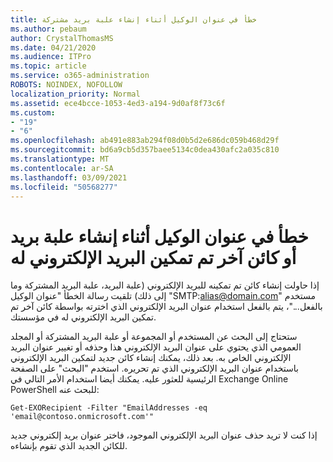 ```yaml
---
title: خطأ في عنوان الوكيل أثناء إنشاء علبة بريد مشتركة
ms.author: pebaum
author: CrystalThomasMS
ms.date: 04/21/2020
ms.audience: ITPro
ms.topic: article
ms.service: o365-administration
ROBOTS: NOINDEX, NOFOLLOW
localization_priority: Normal
ms.assetid: ece4bcce-1053-4ed3-a194-9d0af8f73c6f
ms.custom:
- "19"
- "6"
ms.openlocfilehash: ab491e883ab294f08d0b5d2e686dc059b468d29f
ms.sourcegitcommit: bd6a9cb5d357baee5134c0dea430afc2a035c810
ms.translationtype: MT
ms.contentlocale: ar-SA
ms.lasthandoff: 03/09/2021
ms.locfileid: "50568277"
---
```

# <a name="proxy-address-error-while-creating-a-mailbox-or-other-email-enabled-object"></a>خطأ في عنوان الوكيل أثناء إنشاء علبة بريد أو كائن آخر تم تمكين البريد الإلكتروني له

إذا حاولت إنشاء كائن تم تمكينه للبريد الإلكتروني (علبة البريد، علبة البريد المشتركة وما إلى ذلك) تلقيت رسالة الخطأ "عنوان الوكيل "SMTP:alias@domain.com" مستخدم بالفعل..."، يتم بالفعل استخدام عنوان البريد الإلكتروني الذي اخترته بواسطة كائن آخر تم تمكين البريد الإلكتروني له في مؤسستك.
  
ستحتاج إلى البحث عن المستخدم أو المجموعة أو علبة البريد المشتركة أو المجلد العمومي الذي يحتوي على عنوان البريد الإلكتروني هذا وحذفه أو تغيير عنوان البريد الإلكتروني الخاص به. بعد ذلك، يمكنك إنشاء كائن جديد لتمكين البريد الإلكتروني باستخدام عنوان البريد الإلكتروني الذي تم تحريره. استخدم "البحث" على الصفحة الرئيسية للعثور عليه. يمكنك أيضا استخدام الأمر التالي في Exchange Online PowerShell للبحث عنه:

`
    Get-EXORecipient -Filter "EmailAddresses -eq 'email@contoso.onmicrosoft.com'"
`
  
إذا كنت لا تريد حذف عنوان البريد الإلكتروني الموجود، فاختر عنوان بريد إلكتروني جديد للكائن الجديد الذي تقوم بإنشاءه.
  